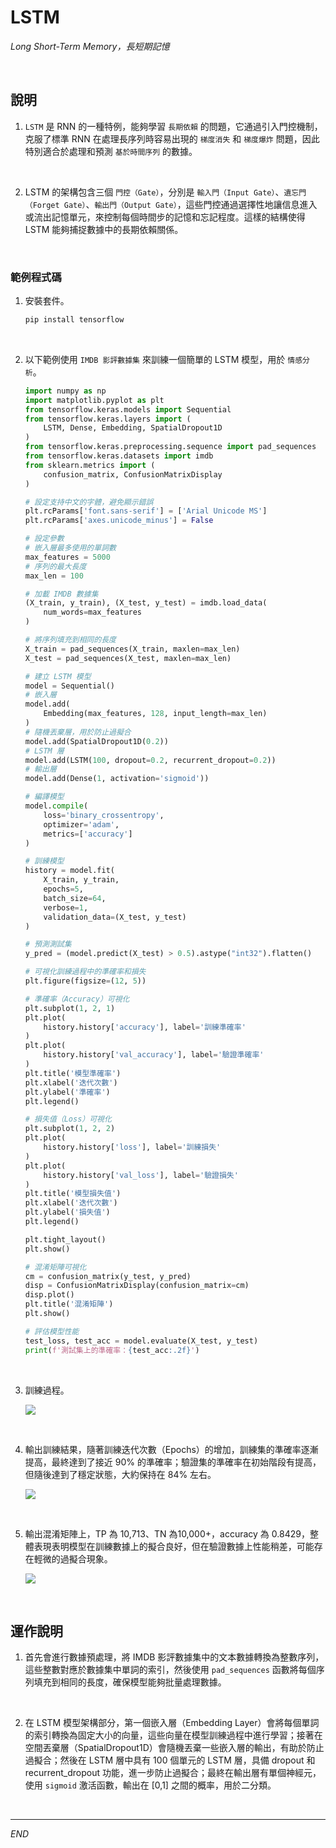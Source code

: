 # LSTM

_Long Short-Term Memory，長短期記憶_

<br>

## 說明

1. `LSTM` 是 RNN 的一種特例，能夠學習 `長期依賴` 的問題，它通過引入門控機制，克服了標準 RNN 在處理長序列時容易出現的 `梯度消失` 和 `梯度爆炸` 問題，因此特別適合於處理和預測 `基於時間序列` 的數據。

<br>

2. LSTM 的架構包含三個 `門控（Gate）`，分別是 `輸入門（Input Gate）`、`遺忘門（Forget Gate）`、`輸出門（Output Gate）`，這些門控通過選擇性地讓信息進入或流出記憶單元，來控制每個時間步的記憶和忘記程度。這樣的結構使得 LSTM 能夠捕捉數據中的長期依賴關係。

<br>

### 範例程式碼

1. 安裝套件。

    ```bash
    pip install tensorflow
    ```

<br>

2. 以下範例使用 `IMDB 影評數據集` 來訓練一個簡單的 LSTM 模型，用於 `情感分析`。

    ```python
    import numpy as np
    import matplotlib.pyplot as plt
    from tensorflow.keras.models import Sequential
    from tensorflow.keras.layers import (
        LSTM, Dense, Embedding, SpatialDropout1D
    )
    from tensorflow.keras.preprocessing.sequence import pad_sequences
    from tensorflow.keras.datasets import imdb
    from sklearn.metrics import (
        confusion_matrix, ConfusionMatrixDisplay
    )

    # 設定支持中文的字體，避免顯示錯誤
    plt.rcParams['font.sans-serif'] = ['Arial Unicode MS']
    plt.rcParams['axes.unicode_minus'] = False

    # 設定參數
    # 嵌入層最多使用的單詞數
    max_features = 5000
    # 序列的最大長度
    max_len = 100

    # 加載 IMDB 數據集
    (X_train, y_train), (X_test, y_test) = imdb.load_data(
        num_words=max_features
    )

    # 將序列填充到相同的長度
    X_train = pad_sequences(X_train, maxlen=max_len)
    X_test = pad_sequences(X_test, maxlen=max_len)

    # 建立 LSTM 模型
    model = Sequential()
    # 嵌入層
    model.add(
        Embedding(max_features, 128, input_length=max_len)
    )
    # 隨機丟棄層，用於防止過擬合
    model.add(SpatialDropout1D(0.2))
    # LSTM 層
    model.add(LSTM(100, dropout=0.2, recurrent_dropout=0.2))
    # 輸出層
    model.add(Dense(1, activation='sigmoid'))

    # 編譯模型
    model.compile(
        loss='binary_crossentropy',
        optimizer='adam', 
        metrics=['accuracy']
    )

    # 訓練模型
    history = model.fit(
        X_train, y_train, 
        epochs=5, 
        batch_size=64, 
        verbose=1, 
        validation_data=(X_test, y_test)
    )

    # 預測測試集
    y_pred = (model.predict(X_test) > 0.5).astype("int32").flatten()

    # 可視化訓練過程中的準確率和損失
    plt.figure(figsize=(12, 5))

    # 準確率（Accuracy）可視化
    plt.subplot(1, 2, 1)
    plt.plot(
        history.history['accuracy'], label='訓練準確率'
    )
    plt.plot(
        history.history['val_accuracy'], label='驗證準確率'
    )
    plt.title('模型準確率')
    plt.xlabel('迭代次數')
    plt.ylabel('準確率')
    plt.legend()

    # 損失值（Loss）可視化
    plt.subplot(1, 2, 2)
    plt.plot(
        history.history['loss'], label='訓練損失'
    )
    plt.plot(
        history.history['val_loss'], label='驗證損失'
    )
    plt.title('模型損失值')
    plt.xlabel('迭代次數')
    plt.ylabel('損失值')
    plt.legend()

    plt.tight_layout()
    plt.show()

    # 混淆矩陣可視化
    cm = confusion_matrix(y_test, y_pred)
    disp = ConfusionMatrixDisplay(confusion_matrix=cm)
    disp.plot()
    plt.title('混淆矩陣')
    plt.show()

    # 評估模型性能
    test_loss, test_acc = model.evaluate(X_test, y_test)
    print(f'測試集上的準確率：{test_acc:.2f}')
    ```

<br>

3. 訓練過程。

    ![](images/img_108.png)

<br>

4. 輸出訓練結果，隨著訓練迭代次數（Epochs）的增加，訓練集的準確率逐漸提高，最終達到了接近 90% 的準確率；驗證集的準確率在初始階段有提高，但隨後達到了穩定狀態，大約保持在 84% 左右。

    ![](images/img_109.png)

<br>

5. 輸出混淆矩陣上，TP 為 10,713、TN 為10,000+，accuracy 為 0.8429，整體表現表明模型在訓練數據上的擬合良好，但在驗證數據上性能稍差，可能存在輕微的過擬合現象。

    ![](images/img_110.png)

<br>

## 運作說明

1. 首先會進行數據預處理，將 IMDB 影評數據集中的文本數據轉換為整數序列，這些整數對應於數據集中單詞的索引，然後使用 `pad_sequences` 函數將每個序列填充到相同的長度，確保模型能夠批量處理數據。

<br>

2. 在 LSTM 模型架構部分，第一個嵌入層（Embedding Layer）會將每個單詞的索引轉換為固定大小的向量，這些向量在模型訓練過程中進行學習；接著在空間丟棄層（SpatialDropout1D）會隨機丟棄一些嵌入層的輸出，有助於防止過擬合；然後在 LSTM 層中具有 100 個單元的 LSTM 層，具備 dropout 和 recurrent_dropout 功能，進一步防止過擬合；最終在輸出層有單個神經元，使用 `sigmoid` 激活函數，輸出在 [0,1] 之間的概率，用於二分類。

<br>

___

_END_
